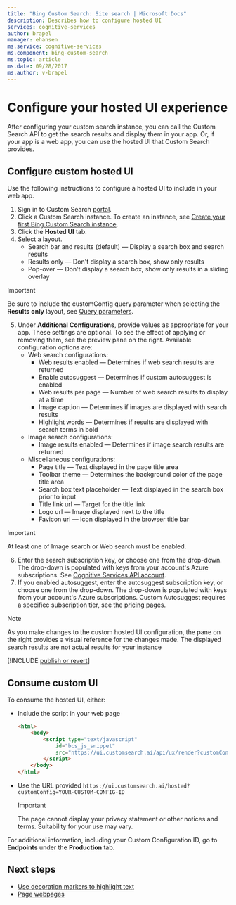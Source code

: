 ```yaml
---
title: "Bing Custom Search: Site search | Microsoft Docs"
description: Describes how to configure hosted UI
services: cognitive-services
author: brapel
manager: ehansen
ms.service: cognitive-services
ms.component: bing-custom-search
ms.topic: article
ms.date: 09/28/2017
ms.author: v-brapel
---
```


# Configure your hosted UI experience
After configuring your custom search instance, you can call the Custom Search API to get the search results and display them in your app. Or, if your app is a web app, you can use the hosted UI that Custom Search provides.   

## Configure custom hosted UI
Use the following instructions to configure a hosted UI to include in your web app.
1.	Sign in to Custom Search [portal](https://customsearch.ai).
2.	Click a Custom Search instance. To create an instance, see [Create your first Bing Custom Search instance](quick-start.md).
3.	Click the **Hosted UI** tab.
4.	Select a layout.
    - Search bar and results (default) &mdash; Display a search box and search results
    - Results only &mdash; Don't display a search box, show only results
    - Pop-over &mdash; Don't display a search box, show only results in a sliding overlay
    
   > [!IMPORTANT]
   > Be sure to include the customConfig query parameter when selecting the **Results only** layout, see [Query parameters](https://docs.microsoft.com/rest/api/cognitiveservices/bing-custom-search-api-v7-reference#query-parameters).

5.	Under **Additional Configurations**, provide values as appropriate for your app. These settings are optional. To see the effect of applying or removing them, see the preview pane on the right.  Available configuration options are:
    - Web search configurations:
        - Web results enabled &mdash; Determines if web search results are returned
        - Enable autosuggest &mdash; Determines if custom autosuggest is enabled
        - Web results per page &mdash; Number of web search results to display at a time
        - Image caption &mdash; Determines if images are displayed with search results
        - Highlight words &mdash; Determines if results are displayed with search terms in bold
    - Image search configurations:
        - Image results enabled &mdash; Determines if image search results are returned
    - Miscellaneous configurations:
        - Page title &mdash;  Text displayed in the page title area
        - Toolbar theme &mdash; Determines the background color of the page title area
        - Search box text placeholder &mdash; Text displayed in the search box prior to input
        - Title link url &mdash;  Target for the title link
        - Logo url &mdash; Image displayed next to the title 
        - Favicon url &mdash; Icon displayed in the browser title bar

   > [!IMPORTANT]
   > At least one of Image search or Web search must be enabled.

6.  Enter the search subscription key, or choose one from the drop-down. The drop-down is populated with keys from your account's Azure subscriptions. See [Cognitive Services API account](https://docs.microsoft.com/azure/cognitive-services/cognitive-services-apis-create-account).
7.  If you enabled autosuggest, enter the autosuggest subscription key, or choose one from the drop-down. The drop-down is populated with keys from your account's Azure subscriptions. Custom Autosuggest requires a specifiec subscription tier, see the [pricing pages](https://azure.microsoft.com/pricing/details/cognitive-services/bing-custom-search/).

> [!NOTE]
> As you make changes to the custom hosted UI configuration, the pane on the right provides a visual reference for the changes made. The displayed search results are not actual results for your instance

[!INCLUDE [publish or revert](./includes/publish-revert.md)]

## Consume custom UI
To consume the hosted UI, either: 

- Include the script in your web page
    ``` html
    <html>
        <body>
            <script type="text/javascript"
                id="bcs_js_snippet"            
                src="https://ui.customsearch.ai/api/ux/render?customConfig=<YOUR-CUSTOM-CONFIG-ID>&market=en-US&safeSearch=Moderate">            
            </script>
        </body>    
    </html>
    ```

- Use the URL provided 
  `https://ui.customsearch.ai/hosted?customConfig=YOUR-CUSTOM-CONFIG-ID`

  > [!IMPORTANT]
  > The page cannot display your privacy statement or other notices and terms. Suitability for your use may vary.  

For additional information, including your Custom Configuration ID, go to **Endpoints** under the **Production** tab.

## Next steps
- [Use decoration markers to highlight text](./hit-highlighting.md)
- [Page webpages](./page-webpages.md)